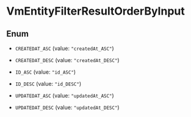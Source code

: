 

# VmEntityFilterResultOrderByInput

## Enum


* `CREATEDAT_ASC` (value: `"createdAt_ASC"`)

* `CREATEDAT_DESC` (value: `"createdAt_DESC"`)

* `ID_ASC` (value: `"id_ASC"`)

* `ID_DESC` (value: `"id_DESC"`)

* `UPDATEDAT_ASC` (value: `"updatedAt_ASC"`)

* `UPDATEDAT_DESC` (value: `"updatedAt_DESC"`)



